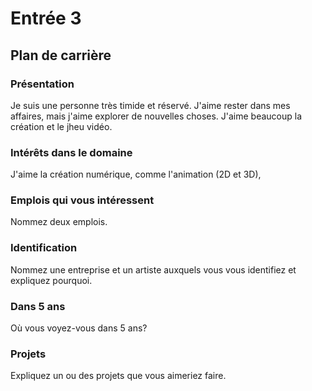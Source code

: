 # Entrée 3
## Plan de carrière

### Présentation
Je suis une personne très timide et réservé. J'aime rester dans mes affaires, mais j'aime explorer de nouvelles choses. J'aime beaucoup la création et le jheu vidéo.

### Intérêts dans le domaine
J'aime la création numérique, comme l'animation (2D et 3D), 

### Emplois qui vous intéressent
Nommez deux emplois.

### Identification
Nommez une entreprise et un artiste auxquels vous vous identifiez et expliquez pourquoi. 

### Dans 5 ans
Où vous voyez-vous dans 5 ans? 

### Projets
Expliquez un ou des projets que vous aimeriez faire. 
